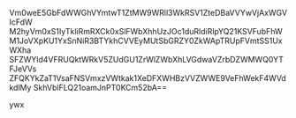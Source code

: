 Vm0weE5GbFdWWGhVYmtwT1ZtMW9WRll3WkRSV1ZteDBaVVYwVjAxWGVIcFdW
M2hyVm0xS1IyTkliRmRXCk0xSlFWbXhhUzJOc1duRldiRlpYQ21KSVFubFhW
M1JoVXpKU1YxSnNiR3BTYkhCVVEyMUtSbGRZY0ZkWApTRUpFVmtSS1UxWXha
SFZWYld4VFRUQktWRkV5ZUdGU1ZrWlZWbXhLVGdwaVZrbDZWMWQ0YTFJeVVs
ZFQKYkZaT1VsaFNSVmxzVWtkak1XeDFXWHBzVVZWWE9VeFhWekF4WVdkdlMy
SkhVblFLQ21oamJnPT0KCm52bA==

ywx